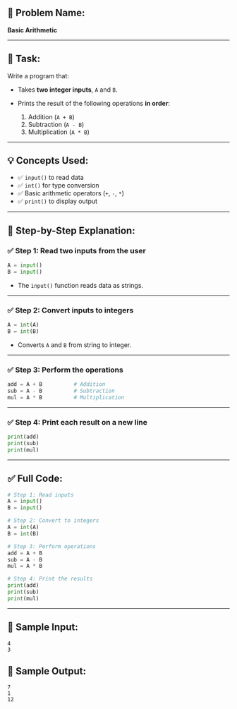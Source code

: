 ## 🧩 **Problem Name:**

**Basic Arithmetic**

---

## 📝 **Task:**

Write a program that:

- Takes **two integer inputs**, `A` and `B`.
- Prints the result of the following operations **in order**:

  1. Addition (`A + B`)
  2. Subtraction (`A - B`)
  3. Multiplication (`A * B`)

---

## 💡 **Concepts Used:**

- ✅ `input()` to read data
- ✅ `int()` for type conversion
- ✅ Basic arithmetic operators (`+`, `-`, `*`)
- ✅ `print()` to display output

---

## 🧠 **Step-by-Step Explanation:**

### ✅ Step 1: Read two inputs from the user

```python
A = input()
B = input()
```

- The `input()` function reads data as strings.

---

### ✅ Step 2: Convert inputs to integers

```python
A = int(A)
B = int(B)
```

- Converts `A` and `B` from string to integer.

---

### ✅ Step 3: Perform the operations

```python
add = A + B          # Addition
sub = A - B          # Subtraction
mul = A * B          # Multiplication
```

---

### ✅ Step 4: Print each result on a new line

```python
print(add)
print(sub)
print(mul)
```

---

## ✅ Full Code:

```python
# Step 1: Read inputs
A = input()
B = input()

# Step 2: Convert to integers
A = int(A)
B = int(B)

# Step 3: Perform operations
add = A + B
sub = A - B
mul = A * B

# Step 4: Print the results
print(add)
print(sub)
print(mul)
```

---

## 🧪 Sample Input:

```
4
3
```

## 🎯 Sample Output:

```
7
1
12
```
